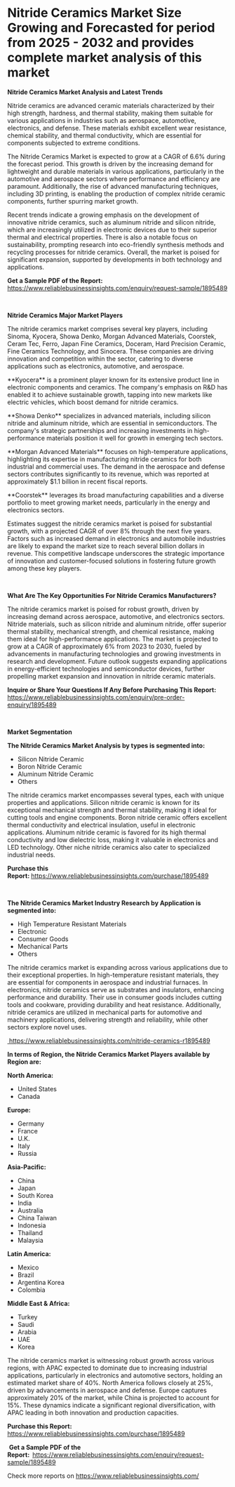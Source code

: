 <p><h1>Nitride Ceramics Market Size Growing and Forecasted for period from 2025 - 2032 and provides complete market analysis of this market</h1></p><p><strong>Nitride Ceramics Market Analysis and Latest Trends</strong></p>
<p><p>Nitride ceramics are advanced ceramic materials characterized by their high strength, hardness, and thermal stability, making them suitable for various applications in industries such as aerospace, automotive, electronics, and defense. These materials exhibit excellent wear resistance, chemical stability, and thermal conductivity, which are essential for components subjected to extreme conditions.</p><p>The Nitride Ceramics Market is expected to grow at a CAGR of 6.6% during the forecast period. This growth is driven by the increasing demand for lightweight and durable materials in various applications, particularly in the automotive and aerospace sectors where performance and efficiency are paramount. Additionally, the rise of advanced manufacturing techniques, including 3D printing, is enabling the production of complex nitride ceramic components, further spurring market growth.</p><p>Recent trends indicate a growing emphasis on the development of innovative nitride ceramics, such as aluminum nitride and silicon nitride, which are increasingly utilized in electronic devices due to their superior thermal and electrical properties. There is also a notable focus on sustainability, prompting research into eco-friendly synthesis methods and recycling processes for nitride ceramics. Overall, the market is poised for significant expansion, supported by developments in both technology and applications.</p></p>
<p><strong>Get a Sample PDF of the Report:&nbsp;</strong> <a href="https://www.reliablebusinessinsights.com/enquiry/request-sample/1895489?utm_campaign=2098&utm_medium=2&utm_source=Github&utm_content=ia&utm_term=30012025&utm_id=nitride-ceramics">https://www.reliablebusinessinsights.com/enquiry/request-sample/1895489</a></p>
<p>&nbsp;</p>
<p><strong>Nitride Ceramics Major Market Players</strong></p>
<p><p>The nitride ceramics market comprises several key players, including Sinoma, Kyocera, Showa Denko, Morgan Advanced Materials, Coorstek, Ceram Tec, Ferro, Japan Fine Ceramics, Doceram, Hard Precision Ceramic, Fine Ceramics Technology, and Sinocera. These companies are driving innovation and competition within the sector, catering to diverse applications such as electronics, automotive, and aerospace.</p><p>**Kyocera** is a prominent player known for its extensive product line in electronic components and ceramics. The company's emphasis on R&D has enabled it to achieve sustainable growth, tapping into new markets like electric vehicles, which boost demand for nitride ceramics. </p><p>**Showa Denko** specializes in advanced materials, including silicon nitride and aluminum nitride, which are essential in semiconductors. The company's strategic partnerships and increasing investments in high-performance materials position it well for growth in emerging tech sectors.</p><p>**Morgan Advanced Materials** focuses on high-temperature applications, highlighting its expertise in manufacturing nitride ceramics for both industrial and commercial uses. The demand in the aerospace and defense sectors contributes significantly to its revenue, which was reported at approximately $1.1 billion in recent fiscal reports.</p><p>**Coorstek** leverages its broad manufacturing capabilities and a diverse portfolio to meet growing market needs, particularly in the energy and electronics sectors. </p><p>Estimates suggest the nitride ceramics market is poised for substantial growth, with a projected CAGR of over 8% through the next five years. Factors such as increased demand in electronics and automobile industries are likely to expand the market size to reach several billion dollars in revenue. This competitive landscape underscores the strategic importance of innovation and customer-focused solutions in fostering future growth among these key players.</p></p>
<p>&nbsp;</p>
<p><strong>What Are The Key Opportunities For Nitride Ceramics Manufacturers?</strong></p>
<p><p>The nitride ceramics market is poised for robust growth, driven by increasing demand across aerospace, automotive, and electronics sectors. Nitride materials, such as silicon nitride and aluminum nitride, offer superior thermal stability, mechanical strength, and chemical resistance, making them ideal for high-performance applications. The market is projected to grow at a CAGR of approximately 6% from 2023 to 2030, fueled by advancements in manufacturing technologies and growing investments in research and development. Future outlook suggests expanding applications in energy-efficient technologies and semiconductor devices, further propelling market expansion and innovation in nitride ceramic materials.</p></p>
<p><strong>Inquire or Share Your Questions If Any Before Purchasing This Report:</strong> <a href="https://www.reliablebusinessinsights.com/enquiry/pre-order-enquiry/1895489?utm_campaign=2098&utm_medium=2&utm_source=Github&utm_content=ia&utm_term=30012025&utm_id=nitride-ceramics">https://www.reliablebusinessinsights.com/enquiry/pre-order-enquiry/1895489</a></p>
<p>&nbsp;</p>
<p><strong>Market Segmentation</strong></p>
<p><strong>The Nitride Ceramics Market Analysis by types is segmented into:</strong></p>
<p><ul><li>Silicon Nitride Ceramic</li><li>Boron Nitride Ceramic</li><li>Aluminum Nitride Ceramic</li><li>Others</li></ul></p>
<p><p>The nitride ceramics market encompasses several types, each with unique properties and applications. Silicon nitride ceramic is known for its exceptional mechanical strength and thermal stability, making it ideal for cutting tools and engine components. Boron nitride ceramic offers excellent thermal conductivity and electrical insulation, useful in electronic applications. Aluminum nitride ceramic is favored for its high thermal conductivity and low dielectric loss, making it valuable in electronics and LED technology. Other niche nitride ceramics also cater to specialized industrial needs.</p></p>
<p><strong>Purchase this Report:&nbsp;</strong><a href="https://www.reliablebusinessinsights.com/purchase/1895489?utm_campaign=2098&utm_medium=2&utm_source=Github&utm_content=ia&utm_term=30012025&utm_id=nitride-ceramics">https://www.reliablebusinessinsights.com/purchase/1895489</a></p>
<p>&nbsp;</p>
<p><strong>The Nitride Ceramics Market Industry Research by Application is segmented into:</strong></p>
<p><ul><li>High Temperature Resistant Materials</li><li>Electronic</li><li>Consumer Goods</li><li>Mechanical Parts</li><li>Others</li></ul></p>
<p><p>The nitride ceramics market is expanding across various applications due to their exceptional properties. In high-temperature resistant materials, they are essential for components in aerospace and industrial furnaces. In electronics, nitride ceramics serve as substrates and insulators, enhancing performance and durability. Their use in consumer goods includes cutting tools and cookware, providing durability and heat resistance. Additionally, nitride ceramics are utilized in mechanical parts for automotive and machinery applications, delivering strength and reliability, while other sectors explore novel uses.</p></p>
<p><a href="https://www.reliablebusinessinsights.com/nitride-ceramics-r1895489?utm_campaign=2098&utm_medium=2&utm_source=Github&utm_content=ia&utm_term=30012025&utm_id=nitride-ceramics">&nbsp;https://www.reliablebusinessinsights.com/nitride-ceramics-r1895489</a></p>
<p><strong>In terms of Region, the Nitride Ceramics Market Players available by Region are:</strong></p>
<p>
    <p> <strong> North America: </strong>
        <ul>
            <li>United States</li>
            <li>Canada</li>
        </ul>
        </p> 
    <p> <strong> Europe: </strong>
        <ul>
            <li>Germany</li>
            <li>France</li>
            <li>U.K.</li>
            <li>Italy</li>
            <li>Russia</li>
        </ul>
        </p> 
    <p> <strong> Asia-Pacific: </strong>
        <ul>
            <li>China</li>
            <li>Japan</li>
            <li>South Korea</li>
            <li>India</li>
            <li>Australia</li>
            <li>China Taiwan</li>
            <li>Indonesia</li>
            <li>Thailand</li>
            <li>Malaysia</li>
        </ul>
        </p> 
    <p> <strong> Latin America: </strong>
        <ul>
            <li>Mexico</li>
            <li>Brazil</li>
            <li>Argentina Korea</li>
            <li>Colombia</li>
        </ul>
        </p> 
    <p> <strong> Middle East & Africa: </strong>
        <ul>
            <li>Turkey</li>
            <li>Saudi</li>
            <li>Arabia</li>
            <li>UAE</li>
            <li>Korea</li>
        </ul>
    </p>
    </p>
<p><p>The nitride ceramics market is witnessing robust growth across various regions, with APAC expected to dominate due to increasing industrial applications, particularly in electronics and automotive sectors, holding an estimated market share of 40%. North America follows closely at 25%, driven by advancements in aerospace and defense. Europe captures approximately 20% of the market, while China is projected to account for 15%. These dynamics indicate a significant regional diversification, with APAC leading in both innovation and production capacities.</p></p>
<p><strong>Purchase this Report: </strong><a href="https://www.reliablebusinessinsights.com/purchase/1895489?utm_campaign=2098&utm_medium=2&utm_source=Github&utm_content=ia&utm_term=30012025&utm_id=nitride-ceramics">https://www.reliablebusinessinsights.com/purchase/1895489</a></p>
<p>&nbsp;<strong>Get a Sample PDF of the Report:&nbsp;&nbsp;</strong><a href="https://www.reliablebusinessinsights.com/enquiry/request-sample/1895489?utm_campaign=2098&utm_medium=2&utm_source=Github&utm_content=ia&utm_term=30012025&utm_id=nitride-ceramics">https://www.reliablebusinessinsights.com/enquiry/request-sample/1895489</a></p>
<p><strong></strong></p>
<p>Check more reports on <a href="https://www.reliablebusinessinsights.com/?utm_campaign=2098&utm_medium=2&utm_source=Github&utm_content=ia&utm_term=30012025&utm_id=nitride-ceramics">https://www.reliablebusinessinsights.com/</a></p>